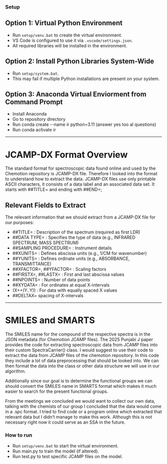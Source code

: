 ### Setup

## Option 1: Virtual Python Environment

- Run `setup/venv.bat` to create the virtual environment.
- VS Code is configured to use it via `.vscode/settings.json`.
- All required libraries will be installed in the environment.

## Option 2: Install Python Libraries System-Wide

- Run `setup/system.bat`.
- This may fail if multiple Python installations are present on your system.

## Option 3: Anaconda Virtual Enviorment from Command Prompt
- Install Anaconda
- Go to repository directory
- Run conda create --name ir python=3.11 (answer yes too al questions)
- Run conda activate ir

---

# JCAMP-DX Format Overview

The standard format for spectroscopic data found online and used by the Chemotion repository is JCAMP-DX file. Therefore I looked into the format to understand how to extract the data. JCAMP-DX files use only printable ASCII characters, it consists of a data label and an associated data set. It starts with ##TITLE= and ending with ##END=;

## Relevant Fields to Extract

The relevant information that we should extract from a JCAMP-DX file for our purposes:
- ##TITLE= : Description of the spectrum (required as first LDR)
- ##DATA TYPE= : Specifies the type of data (e.g., INFRARED SPECTRUM, MASS SPECTRUM)
- ##SAMPLING PROCEDURE= : Instrument details
- ##XUNITS= : Defines abscissa units (e.g., 1/CM for wavenumber)
- ##YUNITS= : Defines ordinate units (e.g., ABSORBANCE, TRANSMITTANCE)
- ##XFACTOR=, ##YFACTOR= : Scaling factors
- ##FIRSTX=, ##LASTX= : First and last abscissa values
- ##NPOINTS= : Number of data points
- ##XYDATA= : For ordinates at equal X-intervals
- (X++(Y..Y)) : For data with equally spaced X values
- ##DELTAX= spacing of X-intervals

---

# SMILES and SMARTS

The SMILES name for the compound of the respective spectra is in the JSON metadata (for Chemotion JCAMP files). The 2025 Punjabi J paper provides the code for extracting spectroscopic data from JCAMP files into their custom SpectraCarrier() class. I would suggest to use their code to extract the data from JCAMP files of the chemotion repository. In this code they include a lot of data preprocessing that should be looked into. We can then format the data into the class or other data structure we will use in our algorithm.

Additionally since our goal is to determine the functional groups we can should convert the SMILES name in SMARTS format which makes it much easier to search for the present functional groups.

From the meetings we concluded we would want to collect our own data, talking with the chemists of our group I concluded that the data would come in a .spc format. I tried to find code or a program online which extracted that relevant data but I didn’t manage to make this work. Although this is not necessary right now it could serve as an SSA in the future.


### How to run
- Run `setup/venv.bat` to start the virtual environment.
- Run main.py to train the model (if altered).
- Run test.py to test specific JCAMP files on the model.
